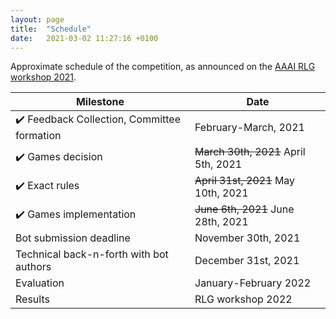 ```yaml
---
layout: page
title:  "Schedule"
date:   2021-03-02 11:27:16 +0100
---
```


Approximate schedule of the competition, as announced on the [AAAI RLG workshop 2021](http://aaai-rlg.mlanctot.info/).

| Milestone                                   | Date
| ------------------------------------------- | ------------------------------------
| ✔️ Feedback Collection, Committee formation | February-March, 2021
| ✔️ Games decision                           | ~~March 30th, 2021~~ April 5th, 2021
| ✔️ Exact rules                              | ~~April 31st, 2021~~ May 10th, 2021
| ✔️ Games implementation                     | ~~June 6th, 2021~~ June 28th, 2021 
| Bot submission deadline                     | November 30th, 2021
| Technical back-n-forth with bot authors     | December 31st, 2021
| Evaluation                                  | January-February 2022
| Results                                     | RLG workshop 2022

